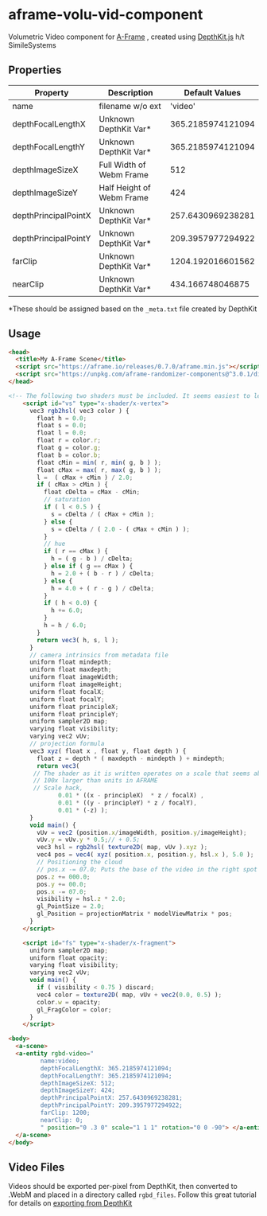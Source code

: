 # aframe-volu-vid-component

Volumetric Video component for [A-Frame](https://aframe.io) , created using [DepthKit.js](https://github.com/SimileSystems/DepthKitJS) h/t SimileSystems

## Properties

| Property              | Description               | Default Values    |
|-----------------------|---------------------------|-------------------|
| name                  | filename w/o ext          | 'video'             |
| depthFocalLengthX     | Unknown DepthKit Var*      | 365.2185974121094 |
| depthFocalLengthY     | Unknown DepthKit Var*      | 365.2185974121094 |
| depthImageSizeX       | Full Width of Webm Frame  | 512               |
| depthImageSizeY       | Half Height of Webm Frame | 424               |
| depthPrincipalPointX  | Unknown DepthKit Var*      | 257.6430969238281 |
| depthPrincipalPointY  | Unknown DepthKit Var*      | 209.3957977294922 |
| farClip               | Unknown DepthKit Var*      | 1204.192016601562 |
| nearClip              | Unknown DepthKit Var*      | 434.166748046875  |

*These should be assigned based on the `_meta.txt` file created by DepthKit

## Usage

```html
<head>
  <title>My A-Frame Scene</title>
  <script src="https://aframe.io/releases/0.7.0/aframe.min.js"></script>
  <script src="https://unpkg.com/aframe-randomizer-components@^3.0.1/dist/aframe-randomizer-components.min.js"></script>
</head>

<!-- The following two shaders must be included. It seems easiest to leave them in the HTML for now -->
    <script id="vs" type="x-shader/x-vertex">
      vec3 rgb2hsl( vec3 color ) {
        float h = 0.0;
        float s = 0.0;
        float l = 0.0;
        float r = color.r;
        float g = color.g;
        float b = color.b;
        float cMin = min( r, min( g, b ) );
        float cMax = max( r, max( g, b ) );
        l =  ( cMax + cMin ) / 2.0;
        if ( cMax > cMin ) {
          float cDelta = cMax - cMin;
          // saturation
          if ( l < 0.5 ) {
            s = cDelta / ( cMax + cMin );
          } else {
            s = cDelta / ( 2.0 - ( cMax + cMin ) );
          }
          // hue
          if ( r == cMax ) {
            h = ( g - b ) / cDelta;
          } else if ( g == cMax ) {
            h = 2.0 + ( b - r ) / cDelta;
          } else {
            h = 4.0 + ( r - g ) / cDelta;
          }
          if ( h < 0.0) {
            h += 6.0;
          }
          h = h / 6.0;
        }
        return vec3( h, s, l );
      }
      // camera intrinsics from metadata file
      uniform float mindepth;
      uniform float maxdepth;
      uniform float imageWidth;
      uniform float imageHeight;
      uniform float focalX;
      uniform float focalY;
      uniform float principleX;
      uniform float principleY;
      uniform sampler2D map;
      varying float visibility;
      varying vec2 vUv;
      // projection formula
      vec3 xyz( float x , float y, float depth ) {
        float z = depth * ( maxdepth - mindepth ) + mindepth;
        return vec3(
       // The shader as it is written operates on a scale that seems about
       // 100x larger than units in AFRAME
       // Scale hack,
              0.01 * ((x - principleX)  * z / focalX) ,
              0.01 * ((y - principleY) * z / focalY),
              0.01 * (-z) );
      }
      void main() {
        vUv = vec2 (position.x/imageWidth, position.y/imageHeight);
        vUv.y = vUv.y * 0.5;// + 0.5;
        vec3 hsl = rgb2hsl( texture2D( map, vUv ).xyz );
        vec4 pos = vec4( xyz( position.x, position.y, hsl.x ), 5.0 );
        // Positioning the cloud
        // pos.x -= 07.0; Puts the base of the video in the right spot for rotated DepthKit video
        pos.z += 000.0;
        pos.y += 00.0;
        pos.x -= 07.0;
        visibility = hsl.z * 2.0;
        gl_PointSize = 2.0;
        gl_Position = projectionMatrix * modelViewMatrix * pos;
      }
    </script>

    <script id="fs" type="x-shader/x-fragment">
      uniform sampler2D map;
      uniform float opacity;
      varying float visibility;
      varying vec2 vUv;
      void main() {
        if ( visibility < 0.75 ) discard;
        vec4 color = texture2D( map, vUv + vec2(0.0, 0.5) );
        color.w = opacity;
        gl_FragColor = color;
      }
    </script>

<body>
  <a-scene>
  <a-entity rgbd-video="
         name:video;
         depthFocalLengthX: 365.2185974121094;
         depthFocalLengthY: 365.2185974121094;
         depthImageSizeX: 512;
         depthImageSizeY: 424;
         depthPrincipalPointX: 257.6430969238281;
         depthPrincipalPointY: 209.3957977294922;
         farClip: 1200;
         nearClip: 0;
         " position="0 .3 0" scale="1 1 1" rotation="0 0 -90"> </a-entity>
  </a-scene>
</body>
```
## Video Files
Videos should be exported per-pixel from DepthKit, then converted to .WebM and placed in a directory called `rgbd_files`. 
Follow this great tutorial for details on [exporting from DepthKit](https://vimeo.com/123520067)
